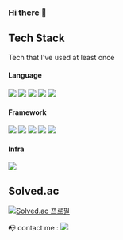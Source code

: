 ### Hi there 👋

## Tech Stack
Tech that I've used at least once   

#### Language
<img src="https://img.shields.io/badge/Python-3766AB?style=flat-square&logo=Python&logoColor=white"/></a>
<img src="https://img.shields.io/badge/JavaScript-F7DF1E?style=flat-square&logo=JavaScript&logoColor=black"/></a>
<img src="https://img.shields.io/badge/TypeScript-3178C6?style=flat-square&logo=TypeScript&logoColor=white"/></a>
<img src="https://img.shields.io/badge/CSS-1572B6?style=flat-square&logo=CSS3&logoColor=white"/></a>
<img src="https://img.shields.io/badge/HTML5-E34F26?style=flat-square&logo=HTML5&logoColor=white"/></a>   
#### Framework
<img src="https://img.shields.io/badge/Django-092E20?style=flat-square&logo=Django&logoColor=white"/></a>
<img src="https://img.shields.io/badge/Vue.js-4FC08D?style=flat-square&logo=Vue.js&logoColor=white"/></a>
<img src="https://img.shields.io/badge/React-61DAFB?style=flat-square&logo=React&logoColor=white"/></a>
<img src="https://img.shields.io/badge/Redux--toolkit-764ABC?style=flat-square&logo=Redux&logoColor=white"/></a>
<img src="https://img.shields.io/badge/styled--components-DB7093?style=flat-square&logo=styled-components&logoColor=yellow"/></a>   
#### Infra
<img src="https://img.shields.io/badge/Jira-0052CC?style=flat-square&logo=Jira Software&logoColor=white"/></a>



## Solved.ac
[![Solved.ac 프로필](http://mazassumnida.wtf/api/v2/generate_badge?boj=busanbukgu)](https://solved.ac/busanbukgu)

📭 contact me : <a href="mailto:qres3408@gmail.com"><img src="https://img.shields.io/badge/Gmail-EA4335?style=flat-square&logo=Gmail&logoColor=white&link=qres3408@gmail.com"/></a>

